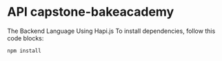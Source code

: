 API capstone-bakeacademy
==
The Backend Language Using Hapi.js
To install dependencies, follow this code blocks:
```bash
npm install
